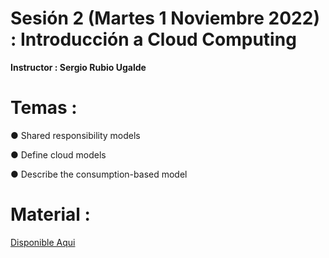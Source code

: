 # Sesión 2 (Martes 1 Noviembre 2022) : Introducción a Cloud Computing

**Instructor : Sergio Rubio Ugalde**

# Temas :

● Shared responsibility models

● Define cloud models

● Describe the consumption-based model

# Material :

[Disponible Aqui](https://github.com/wizelineacademy/GEPP-IntroToAzure-2022/files/9984818/Intro.to.Cloud.Computing.pdf)

